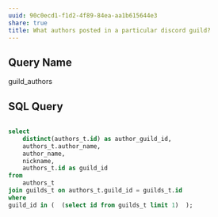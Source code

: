 ```yaml
---
uuid: 90c0ecd1-f1d2-4f89-84ea-aa1b615644e3
share: true
title: What authors posted in a particular discord guild?
---
```

## Query Name

guild_authors

## SQL Query


``` sql

select
	distinct(authors_t.id) as author_guild_id,
	authors_t.author_name,
	author_name,
	nickname,
	authors_t.id as guild_id
from
	authors_t
join guilds_t on authors_t.guild_id = guilds_t.id
where
guild_id in (  (select id from guilds_t limit 1)  );